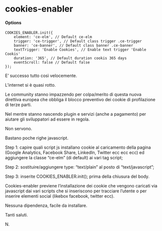 # cookies-enabler

#### Options

```
COOKIES_ENABLER.init({
    element: 'ce-elm', // Default ce-elm
    trigger: 'ce-trigger', // Default class trigger .ce-trigger
    banner: 'ce-banner', // Default class banner .ce-banner
    textTrigger: 'Enable Cookies', // Enable text trigger 'Enable Cookis'
    duration: '365', // Default duration cookis 365 days
    eventScroll: false // Default false
});
```

E’ successo tutto così velocemente.

L’internet si è quasi rotto.

Le community stanno impazzendo per colpa/merito di questa nuova direttiva europea che obbliga il blocco preventivo dei cookie di profilazione di terze parti.

Nel mentre stanno nascendo plugin e servizi (anche a pagamento) per aiutare gli sviluppatori ad essere in regola.

Non servono.


Bastano poche righe javascript.


Step 1: capire quali script js installano cookie al caricamento della pagina (Google Analytics, Facebook Share, LinkedIn, Twitter ecc ecc ecc) ed aggiungere la classe “ce-elm” (di default) ai vari tag script;

Step 2: sostituire/aggiungere type: “text/plain” al posto di “text/javascript”;

Step 3: inserite COOKIES_ENABLER.init(); prima della chiusura del body.


Cookies-enabler previene l’installazione dei cookie che vengono caricati via javascript dai vari scripts che si inseriscono per tracciare l’utente o per inserire elementi social (likebox facebook, twitter ecc).


Nessuna dipendenza, facile da installare.


Tanti saluti.


N.
